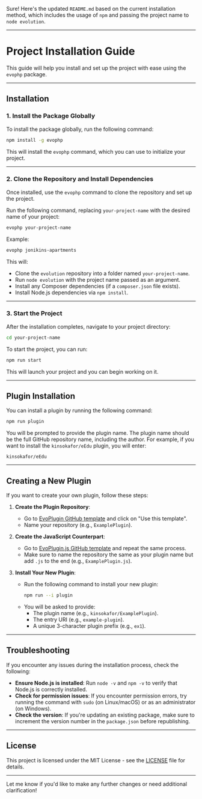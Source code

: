 Sure! Here's the updated `README.md` based on the current installation method, which includes the usage of `npm` and passing the project name to `node evolution`.

---

# Project Installation Guide

This guide will help you install and set up the project with ease using the `evophp` package.

---

## **Installation**

### **1. Install the Package Globally**

To install the package globally, run the following command:

```bash
npm install -g evophp
```

This will install the `evophp` command, which you can use to initialize your project.

---

### **2. Clone the Repository and Install Dependencies**

Once installed, use the `evophp` command to clone the repository and set up the project.

Run the following command, replacing `your-project-name` with the desired name of your project:

```bash
evophp your-project-name
```

Example:
```bash
evophp jonikins-apartments
```

This will:
- Clone the `evolution` repository into a folder named `your-project-name`.
- Run `node evolution` with the project name passed as an argument.
- Install any Composer dependencies (if a `composer.json` file exists).
- Install Node.js dependencies via `npm install`.

---

### **3. Start the Project**

After the installation completes, navigate to your project directory:

```bash
cd your-project-name
```

To start the project, you can run:

```bash
npm run start
```

This will launch your project and you can begin working on it.

---

## **Plugin Installation**

You can install a plugin by running the following command:

```bash
npm run plugin
```

You will be prompted to provide the plugin name. The plugin name should be the full GitHub repository name, including the author. For example, if you want to install the `kinsokafor/eEdu` plugin, you will enter:

```
kinsokafor/eEdu
```

---

## **Creating a New Plugin**

If you want to create your own plugin, follow these steps:

1. **Create the Plugin Repository**:
   - Go to [EvoPlugin GitHub template](https://github.com/kinsokafor/EvoPlugin) and click on "Use this template".
   - Name your repository (e.g., `ExamplePlugin`).

2. **Create the JavaScript Counterpart**:
   - Go to [EvoPlugin.js GitHub template](https://github.com/kinsokafor/EvoPlugin.js) and repeat the same process.
   - Make sure to name the repository the same as your plugin name but add `.js` to the end (e.g., `ExamplePlugin.js`).

3. **Install Your New Plugin**:
   - Run the following command to install your new plugin:
     ```bash
     npm run --i plugin
     ```
   - You will be asked to provide:
     - The plugin name (e.g., `kinsokafor/ExamplePlugin`).
     - The entry URI (e.g., `example-plugin`).
     - A unique 3-character plugin prefix (e.g., `ex1`).

---

## **Troubleshooting**

If you encounter any issues during the installation process, check the following:
- **Ensure Node.js is installed**: Run `node -v` and `npm -v` to verify that Node.js is correctly installed.
- **Check for permission issues**: If you encounter permission errors, try running the command with `sudo` (on Linux/macOS) or as an administrator (on Windows).
- **Check the version**: If you're updating an existing package, make sure to increment the version number in the `package.json` before republishing.

---

## **License**

This project is licensed under the MIT License - see the [LICENSE](LICENSE) file for details.

---

Let me know if you'd like to make any further changes or need additional clarification!
